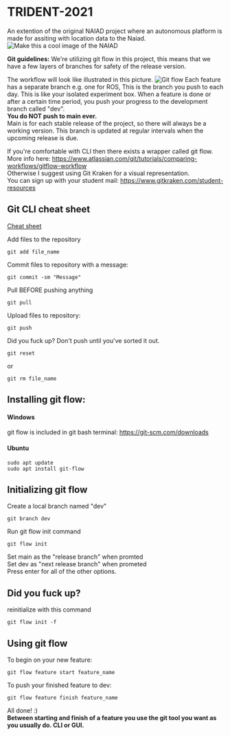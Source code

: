 # TRIDENT-2021
An extention of the original NAIAD project where an autonomous platform is made for assiting with location data to the Naiad.
![Make this a cool image of the NAIAD](https://i0.wp.com/robotnyheter.se/wp-content/uploads/2013/12/Naiad_AUV_robot_open.jpg?resize=900%2C429&ssl=1)


__Git guidelines:__ We're utilizing git flow in this project, this means that we have a few layers of branches for safety of the release version.

The workflow will look like illustrated in this picture.
![Git flow](https://wac-cdn.atlassian.com/dam/jcr:34c86360-8dea-4be4-92f7-6597d4d5bfae/02%20Feature%20branches.svg?cdnVersion=1841)
Each feature has a separate branch e.g. one for ROS, This is the branch you push to each day. This is like your isolated experiment box.
When a feature is done or after a certain time period, you push your progress to the development branch called "dev".   
__You do NOT push to main ever.__  
Main is for each stable release of the project, so there will always be a working version. This branch is updated at regular intervals when the upcoming release is due.

If you're comfortable with CLI then there exists a wrapper called git flow.  
More info here: https://www.atlassian.com/git/tutorials/comparing-workflows/gitflow-workflow  
Otherwise I suggest using Git Kraken for a visual representation.  
You can sign up with your student mail: https://www.gitkraken.com/student-resources

## Git CLI cheat sheet
[Cheat sheet](https://education.github.com/git-cheat-sheet-education.pdf)

Add files to the repository  
```
git add file_name
```
Commit files to repository with a message: 
```
git commit -sm "Message"
```
Pull BEFORE pushing anything 
```
git pull
```
Upload files to repository: 
```
git push
```
Did you fuck up? Don't push until you've sorted it out.
```
git reset
```
or
```
git rm file_name
 ```
## Installing git flow:

#### Windows 
git flow is included in git bash terminal: https://git-scm.com/downloads

#### Ubuntu
```
sudo apt update  
sudo apt install git-flow
```
## Initializing git flow
Create a local branch named "dev"  
```
git branch dev
```
Run git flow init command
```
git flow init
```
Set main as the "release branch" when promted  
Set dev as "next release branch" when prometed  
Press enter for all of the other options.

## Did you fuck up?

reinitialize with this command  
```
git flow init -f
```
## Using git flow

To begin on your new feature:  
```
git flow feature start feature_name
```
To push your finished feature to dev:  
```
git flow feature finish feature_name
```
All done! :)  
__Between starting and finish of a feature you use the git tool you want as you usually do. CLI or GUI.__

